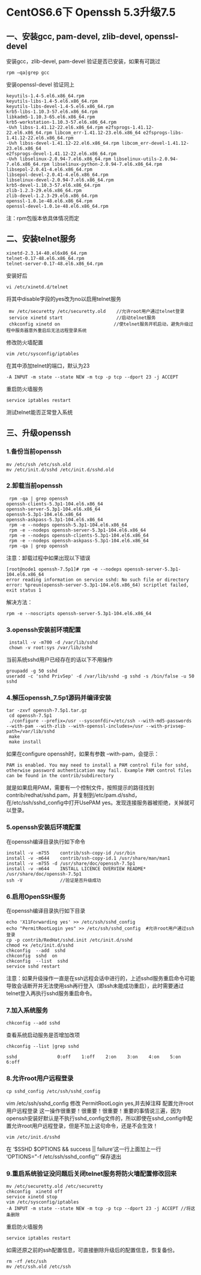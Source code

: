 # CentOS6.6下 Openssh 5.3升级7.5</br>
## 一、安装gcc, pam-devel, zlib-devel, openssl-devel
安装gcc，zlib-devel, pam-devel
验证是否已安装，如果有可跳过
```
rpm –qa|grep gcc
```
安装openssl-devel
验证同上
```
keyutils-1.4-5.el6.x86_64.rpm
keyutils-libs-1.4-5.el6.x86_64.rpm
keyutils-libs-devel-1.4-5.el6.x86_64.rpm
krb5-libs-1.10.3-57.el6.x86_64.rpm
libkadm5-1.10.3-65.el6.x86_64.rpm
krb5-workstation-1.10.3-57.el6.x86_64.rpm
-Uvh libss-1.41.12-22.el6.x86_64.rpm e2fsprogs-1.41.12-22.el6.x86_64.rpm libcom_err-1.41.12-23.el6.x86_64 e2fsprogs-libs-1.41.12-22.el6.x86_64.rpm
-Uvh libss-devel-1.41.12-22.el6.x86_64.rpm libcom_err-devel-1.41.12-23.el6.x86_64
e2fsprogs-devel-1.41.12-22.el6.x86_64.rpm
-Uvh libselinux-2.0.94-7.el6.x86_64.rpm libselinux-utils-2.0.94-7.el6.x86_64.rpm libselinux-python-2.0.94-7.el6.x86_64.rpm
libsepol-2.0.41-4.el6.x86_64.rpm
libsepol-devel-2.0.41-4.el6.x86_64.rpm
libselinux-devel-2.0.94-7.el6.x86_64.rpm
krb5-devel-1.10.3-57.el6.x86_64.rpm
zlib-1.2.3-29.el6.x86_64.rpm
zlib-devel-1.2.3-29.el6.x86_64.rpm
openssl-1.0.1e-48.el6.x86_64.rpm
openssl-devel-1.0.1e-48.el6.x86_64.rpm
```
注：rpm包版本依具体情况而定

## 二、安装telnet服务
```
xinetd-2.3.14-40.el6x86_64.rpm
telnet-0.17-48.el6.x86_64.rpm
telnet-server-0.17-48.el6.x86_64.rpm
```
安装好后
```
vi /etc/xinetd.d/telnet
```
将其中disable字段的yes改为no以启用telnet服务 
```
 mv /etc/securetty /etc/securetty.old    //允许root用户通过telnet登录 
 service xinetd start                    //启动telnet服务 
 chkconfig xinetd on                    //使telnet服务开机启动，避免升级过程中服务器意外重启后无法远程登录系统
```
修改防火墙配置
```
vim /etc/sysconfig/iptables
```
在其中添加telnet的端口，默认为23
```
-A INPUT -m state --state NEW -m tcp -p tcp --dport 23 -j ACCEPT
```
重启防火墙服务
```
service iptables restart
```
测试telnet能否正常登入系统

## 三、升级openssh
### 1.备份当前openssh
```
mv /etc/ssh /etc/ssh.old 
mv /etc/init.d/sshd /etc/init.d/sshd.old
```
### 2.卸载当前openssh
```
 rpm -qa | grep openssh 
openssh-clients-5.3p1-104.el6.x86_64 
openssh-server-5.3p1-104.el6.x86_64 
openssh-5.3p1-104.el6.x86_64 
openssh-askpass-5.3p1-104.el6.x86_64 
 rpm -e --nodeps openssh-5.3p1-104.el6.x86_64 
 rpm -e --nodeps openssh-server-5.3p1-104.el6.x86_64 
 rpm -e --nodeps openssh-clients-5.3p1-104.el6.x86_64 
 rpm -e --nodeps openssh-askpass-5.3p1-104.el6.x86_64 
 rpm -qa | grep openssh
 ```
注意：卸载过程中如果出现以下错误
```
[root@node1 openssh-7.5p1]# rpm -e --nodeps openssh-server-5.3p1-104.el6.x86_64  
error reading information on service sshd: No such file or directory 
error: %preun(openssh-server-5.3p1-104.el6.x86_64) scriptlet failed, exit status 1 
```
解决方法： 
```
rpm -e --noscripts openssh-server-5.3p1-104.el6.x86_64
```
### 3.openssh安装前环境配置
```
 install -v -m700 -d /var/lib/sshd 
 chown -v root:sys /var/lib/sshd
 ```
当前系统sshd用户已经存在的话以下不用操作 
 ```
 groupadd -g 50 sshd 
 useradd -c 'sshd PrivSep' -d /var/lib/sshd -g sshd -s /bin/false -u 50 sshd
```
### 4.解压openssh_7.5p1源码并编译安装
```
tar -zxvf openssh-7.5p1.tar.gz 
 cd openssh-7.5p1 
 ./configure --prefix=/usr --sysconfdir=/etc/ssh --with-md5-passwords --with-pam --with-zlib --with-openssl-includes=/usr --with-privsep-path=/var/lib/sshd 
 make 
 make install
```
如果在configure openssh时，如果有参数 –with-pam，会提示：
```
PAM is enabled. You may need to install a PAM control file for sshd, otherwise password authentication may fail. Example PAM control files can be found in the contrib/subdirectory
```
就是如果启用PAM，需要有一个控制文件，按照提示的路径找到contrib/redhat/sshd.pam，并复制到/etc/pam.d/sshd，在/etc/ssh/sshd_config中打开UsePAM yes。发现连接服务器被拒绝，关掉就可以登录。

### 5.openssh安装后环境配置
 在openssh编译目录执行如下命令 
 ```
 install -v -m755    contrib/ssh-copy-id /usr/bin 
 install -v -m644    contrib/ssh-copy-id.1 /usr/share/man/man1 
 install -v -m755 -d /usr/share/doc/openssh-7.5p1 
 install -v -m644    INSTALL LICENCE OVERVIEW README* /usr/share/doc/openssh-7.5p1 
 ssh -V              //验证是否升级成功
 ```

### 6.启用OpenSSH服务
 在openssh编译目录执行如下目录 
 ```
 echo 'X11Forwarding yes' >> /etc/ssh/sshd_config 
 echo "PermitRootLogin yes" >> /etc/ssh/sshd_config  #允许root用户通过ssh登录 
 cp -p contrib/RedHat/sshd.init /etc/init.d/sshd 
 chmod +x /etc/init.d/sshd 
 chkconfig  --add  sshd 
 chkconfig  sshd  on 
 chkconfig  --list  sshd 
 service sshd restart
```
注意：如果升级操作一直是在ssh远程会话中进行的，上述sshd服务重启命令可能导致会话断开并无法使用ssh再行登入（即ssh未能成功重启），此时需要通过telnet登入再执行sshd服务重启命令。

### 7.加入系统服务
```
chkconfig --add sshd
```
查看系统启动服务是否增加改项
```
chkconfig --list |grep sshd

sshd               0:off    1:off    2:on    3:on    4:on    5:on    6:off 
```
### 8.允许root用户远程登录
```
cp sshd_config /etc/ssh/sshd_config
```
vim /etc/ssh/sshd_config 修改 PermitRootLogin yes,并去掉注释
配置允许root用户远程登录
这一操作很重要！很重要！很重要！重要的事情说三遍，因为openssh安装好默认是不执行sshd_config文件的，所以即使在sshd_config中配置允许root用户远程登录，但是不加上这句命令，还是不会生效！
```
vim /etc/init.d/sshd
```
在 ‘$SSHD $OPTIONS && success || failure’这一行上面加上一行 ‘OPTIONS="-f /etc/ssh/sshd_config"’
保存退出
### 9.重启系统验证没问题后关闭telnet服务将防火墙配置修改回来
```
mv /etc/securetty.old /etc/securetty 
chkconfig  xinetd off 
service xinetd stop
vim /etc/sysconfig/iptables
-A INPUT -m state --state NEW -m tcp -p tcp --dport 23 -j ACCEPT //将这条删除
```
重启防火墙服务
```
service iptables restart
```
如需还原之前的ssh配置信息，可直接删除升级后的配置信息，恢复备份。 
```
rm -rf /etc/ssh 
mv /etc/ssh.old /etc/ssh
```
